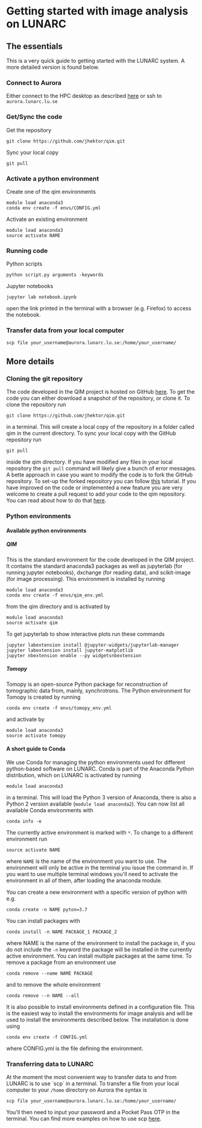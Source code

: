 # Getting started with image analysis on LUNARC
## The essentials
This is a very quick guide to getting started with the LUNARC system.
A more detailed version is found below.
### Connect to Aurora
Either connect to the HPC desktop as described [here](https://lunarc-documentation.readthedocs.io/en/latest/using_hpc_desktop/) or ssh to `aurora.lunarc.lu.se`
### Get/Sync the code
Get the repository
```
git clone https://github.com/jhektor/qim.git
```
Sync your local copy
```
git pull
```
### Activate a python environment
Create one of the qim environments
```
module load anaconda3
conda env create -f envs/CONFIG.yml
```
Activate an existing environment
```
module load anaconda3
source activate NAME
```
### Running code
Python scripts
```
python script.py arguments -keywords
```
Jupyter notebooks
```
jupyter lab notebook.ipynb
```
open the link printed in the terminal with a browser (e.g. Firefox) to access the notebook.

### Transfer data from your local computer
```
scp file your_username@aurora.lunarc.lu.se:/home/your_username/
```

## More details
### Cloning the git repository
The code developed in the QIM project is hosted on GitHub [here](https://github.com/jhektor/qim).
To get the code you can either download a snapshot of the repository, or clone it.
To clone the repository run
```
git clone https://github.com/jhektor/qim.git
```
in a terminal.
This will create a local copy of the repository in a folder called qim in the current directory.
To sync your local copy with the GitHub repository run
```
git pull
```
inside the qim directory.
If you have modified any files in your local repository the `git pull` command will likely give a bunch of error messages.
A bette approach in case you want to modify the code is to fork the GitHub repository.
To set-up the forked repository you can follow [this](https://help.github.com/en/github/getting-started-with-github/fork-a-repo) tutorial.
If you have improved on the code or implemented a new feature you are very welcome to create a pull request to add your code to the qim repository.
You can read about how to do that [here](https://help.github.com/en/github/collaborating-with-issues-and-pull-requests/creating-a-pull-request-from-a-fork).

### Python environments
#### Available python environments

##### QIM
This is the standard environment for the code developed in the QIM project. It contains the standard anaconda3 packages as well as jupyterlab (for running jupyter notebooks), dxchange (for reading data), and scikit-image (for image processing). This environment is installed by running
```
module load anaconda3
conda env create -f envs/qim_env.yml
```
from the qim directory and is activated by
```
module load anaconda3
source activate qim
```
To get jupyterlab to show interactive plots run these commands
```
jupyter labextension install @jupyter-widgets/jupyterlab-manager
jupyter labextension install jupyter-matplotlib
jupyter nbextension enable --py widgetsnbextension
```
##### Tomopy
Tomopy is an open-source Python package for reconstruction of tomographic data from, mainly, synchrotrons. The Python environment for Tomopy is created by running
```
conda env create -f envs/tomopy_env.yml
```
and activate by
```
module load anaconda3
source activate tomopy
```

#### A short guide to Conda
We use Conda for managing the python environments used for different python-based software on LUNARC.
Conda is part of the Anaconda Python distribution, which on LUNARC is activated by running
```
module load anaconda3
```
in a terminal.
This will load the Python 3 version of Anaconda, there is also a Python 2 version available (`module load anaconda2`).
You can now list all available Conda environments with
```
conda info -e
```
The currently active environment is marked with `*`.
To change to a different environment run
```
source activate NAME
```
where `NAME` is the name of the environment you want to use.
The environment will only be active in the terminal you issue the command in.
If you want to use multiple terminal windows you'll need to activate the environment in all of them, after loading the anaconda module.

You can create a new environment with a specific version of python with e.g.
```
conda create -n NAME pyton=3.7
```
You can install packages with
```
conda install -n NAME PACKAGE_1 PACKAGE_2
```
where NAME is the name of the environment to install the package in, if you do not include the `-n` keyword the package will be installed in the currently active environment.
You can install multiple packages at the same time.
To remove a package from an environment use
```
conda remove --name NAME PACKAGE
```
and to remove the whole environment
```
conda remove --n NAME --all
```

It is also possible to install environments defined in a configuration file.
This is the easiest way to install the environments for image analysis and will be used to install the environments described below.
The installation is done using
```
conda env create -f CONFIG.yml
```
where CONFIG.yml is the file defining the environment.

### Transferring data to LUNARC
At the moment the most convenient way to transfer data to and from LUNARC is to use ´scp´ in a terminal.
To transfer a file from your local computer to your `/home` directory on Aurora the syntax is
```
scp file your_username@aurora.lunarc.lu.se:/home/your_username/
```
You'll then need to input your password and a Pocket Pass OTP in the terminal.
You can find more examples on how to use scp [here](http://www.hypexr.org/linux_scp_help.php).
